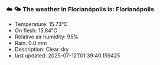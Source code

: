 ### ☁️ 🌤️  The weather in Florianópolis is: Florianópolis

- Temperature: 15.73°C
- On flesh: 15.84°C
- Relative air humidity: 95%
- Rain: 0.0 mm
- Description: Clear sky
- last updated: 2025-07-12T01:39:40.159425
